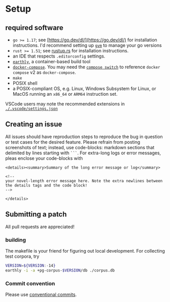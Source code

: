 # Setup

## required software

- `go >= 1.17`; see [https://go.dev/dl/](https://go.dev/dl/) for installation instructions. I'd recommend setting up [`gvm`](https://github.com/moovweb/gvm#installing) to manage your go versions
- `rust >= 1.51`; see [rustup.rs](https://rustup.rs/) for installation instructions.
- an IDE that respects `.editorconfig` settings.
- [`earthly`](https://earthly.dev/get-earthly), a container-based build tool
- [`docker-compose`](https://docs.docker.com/compose/install/). You may need the [`compose switch`](https://docs.docker.com/compose/cli-command/#compose-switch) to reference `docker compose` v2 as `docker-compose`.
- `make`
- POSIX shell
- a POSIX-compliant OS, e.g. Linux, Windows Subsystem for Linux, or MacOS running an `x86_64` or `ARM64` instruction set.

VSCode users may note the recommended extensions in [`./.vscode/settings.json`](./.vscode/settings.json)

## Creating an issue

All issues should have reproduction steps to reproduce the bug in question or test cases for the desired feature. Please refrain from posting screenshots of text; instead, use code-blocks: markdown sections that delimited by lines starting with <code>```</code>.
For extra-long logs or error messages, pleas enclose your code-blocks with

```
<details><summary>Summary of the long error message or log</summary>

<!--
your novel-length error message here. Note the extra newlines between the details tags and the code block!
-->

</details>
```

## Submitting a patch

All pull requests are appreciated!

### building

The makefile is your friend for figuring out local development. For collecting test corpora, try

```sh
VERSION=${VERSION:-14}
earthly -i -a +pg-corpus-$VERSION/db ./corpus.db
```

### Commit convention

Please use [conventional commits](https://www.conventionalcommits.org/en/v1.0.0/).
